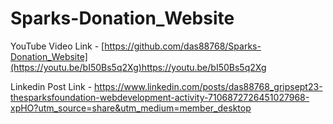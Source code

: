 # Sparks-Donation_Website

YouTube Video Link - [https://github.com/das88768/Sparks-Donation_Website](https://youtu.be/bI50Bs5q2Xg)https://youtu.be/bI50Bs5q2Xg

Linkedin Post Link - https://www.linkedin.com/posts/das88768_gripsept23-thesparksfoundation-webdevelopment-activity-7106872726451027968-xpHO?utm_source=share&utm_medium=member_desktop
